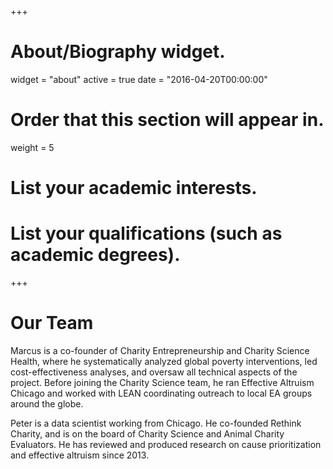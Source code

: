 +++
# About/Biography widget.
widget = "about"
active = true
date = "2016-04-20T00:00:00"

# Order that this section will appear in.
weight = 5

# List your academic interests.


# List your qualifications (such as academic degrees).
 
+++

# Our Team

Marcus is a co-founder of Charity Entrepreneurship and Charity Science Health, where he systematically analyzed global poverty interventions, led cost-effectiveness analyses, and oversaw all technical aspects of the project. Before joining the Charity Science team, he ran Effective Altruism Chicago and worked with LEAN coordinating outreach to local EA groups around the globe.


Peter is a data scientist working from Chicago. He co-founded Rethink Charity, and is on the board of Charity Science and Animal Charity Evaluators. He has reviewed and produced research on cause prioritization and effective altruism since 2013.
